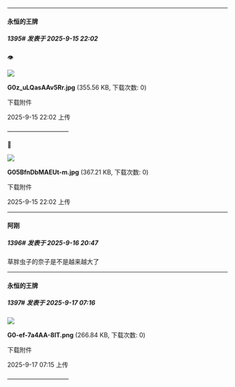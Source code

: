 ﻿
*****

####  永恒的王牌  
##### 1395#       发表于 2025-9-15 22:02

👁️

<img src="https://img.stage1st.com/forum/202509/15/220201lkmqtqsbhk5mpeam.jpg" referrerpolicy="no-referrer">

<strong>G0z_uLQasAAv5Rr.jpg</strong> (355.56 KB, 下载次数: 0)

下载附件

2025-9-15 22:02 上传

——————————

🐛

<img src="https://img.stage1st.com/forum/202509/15/220215wt77rlntver3v5h9.jpg" referrerpolicy="no-referrer">

<strong>G05BfnDbMAEUt-m.jpg</strong> (367.21 KB, 下载次数: 0)

下载附件

2025-9-15 22:02 上传


*****

####  阿刚  
##### 1396#       发表于 2025-9-16 20:47

草胖虫子的奈子是不是越来越大了


*****

####  永恒的王牌  
##### 1397#       发表于 2025-9-17 07:16

<img src="https://img.stage1st.com/forum/202509/17/071555qqf299x199g2f9q9.png" referrerpolicy="no-referrer">

<strong>G0-ef-7a4AA-8lT.png</strong> (266.84 KB, 下载次数: 0)

下载附件

2025-9-17 07:15 上传

——————————

